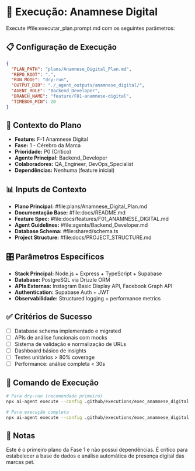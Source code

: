 # 🚀 Execução: Anamnese Digital

Execute #file:executar_plan.prompt.md com os seguintes parâmetros:

## 📋 Configuração de Execução

```json
{
  "PLAN_PATH": "plans/Anamnese_Digital_Plan.md",
  "REPO_ROOT": ".",
  "RUN_MODE": "dry-run",
  "OUTPUT_DIR": "./_agent_outputs/anamnese_digital/",
  "AGENT_ROLE": "Backend_Developer",
  "BRANCH_NAME": "feature/F01-anamnese-digital",
  "TIMEBOX_MIN": 20
}
```

## 🎯 Contexto do Plano

- **Feature:** F-1 Anamnese Digital
- **Fase:** 1 - Cérebro da Marca
- **Prioridade:** P0 (Crítico)
- **Agente Principal:** Backend_Developer
- **Colaboradores:** QA_Engineer, DevOps_Specialist
- **Dependências:** Nenhuma (feature inicial)

## 📊 Inputs de Contexto

- **Plano Principal:** #file:plans/Anamnese_Digital_Plan.md
- **Documentação Base:** #file:docs/README.md
- **Feature Spec:** #file:docs/features/F01_ANAMNESE_DIGITAL.md
- **Agent Guidelines:** #file:agents/Backend_Developer.md
- **Database Schema:** #file:shared/schema.ts
- **Project Structure:** #file:docs/PROJECT_STRUCTURE.md

## 🎛️ Parâmetros Específicos

- **Stack Principal:** Node.js + Express + TypeScript + Supabase
- **Database:** PostgreSQL via Drizzle ORM
- **APIs Externas:** Instagram Basic Display API, Facebook Graph API
- **Authentication:** Supabase Auth + JWT
- **Observabilidade:** Structured logging + performance metrics

## ✅ Critérios de Sucesso

- [ ] Database schema implementado e migrated
- [ ] APIs de análise funcionais com mocks
- [ ] Sistema de validação e normalização de URLs
- [ ] Dashboard básico de insights
- [ ] Testes unitários > 80% coverage
- [ ] Performance: análise completa < 30s

## 🎯 Comando de Execução

```bash
# Para dry-run (recomendado primeiro)
npx ai-agent execute --config .github/executions/exec_anamnese_digital.md

# Para execução completa
npx ai-agent execute --config .github/executions/exec_anamnese_digital.md --mode execute
```

## 📝 Notas

Este é o primeiro plano da Fase 1 e não possui dependências. É crítico para estabelecer a base de dados e análise automática de presença digital das marcas pet.
